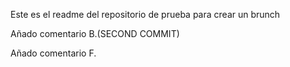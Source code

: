 Este es el readme del repositorio de prueba para crear un brunch

Añado comentario B.(SECOND COMMIT)

Añado comentario F.
